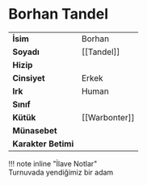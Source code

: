 # Borhan Tandel  
|  |  |  
|---|---|  
| **İsim** | Borhan |  
| **Soyadı** | [[Tandel]] |  
| **Hizip** |  |  
| **Cinsiyet** | Erkek |  
| **Irk** | Human |  
| **Sınıf** |  |  
| **Kütük** | [[Warbonter]] |  
| **Münasebet** |  |  
| **Karakter Betimi** |  |  
  
  
!!! note inline "İlave Notlar"  
	Turnuvada yendiğimiz bir adam  
  
  
